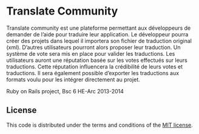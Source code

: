 Translate Community
===================

Translate community est une plateforme permettant aux développeurs de demander de l’aide pour traduire leur application. Le développeur pourra créer des projets dans lequel il importera son fichier de traduction original (xml). D’autres utilisateurs pourront alors proposer leur traduction. Un système de vote sera mis en place pour valider les traductions. Les utilisateurs auront une réputation basée sur les votes effectués sur leurs traductions. Cette réputation influencera la crédibilité de leurs votes et traductions.
Il sera également possible d’exporter les traductions aux formats voulu pour les intégrer directement au projet.


Ruby on Rails project, Bsc 6 HE-Arc 2013-2014

## License

This code is distributed under the terms and conditions of the [MIT license](LICENSE.md).

